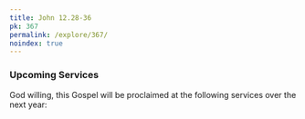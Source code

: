 ```yaml
---
title: John 12.28-36
pk: 367
permalink: /explore/367/
noindex: true
---
```


### Upcoming Services

God willing, this Gospel will be proclaimed at the following services over the next year:


